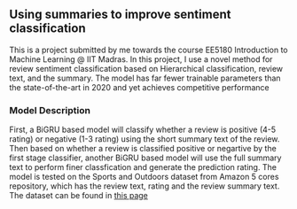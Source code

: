 ## Using summaries to improve sentiment classification

This is a project submitted by me towards the course EE5180 Introduction to Machine Learning @ IIT Madras. In this project, I use a novel method for review sentiment classification based on Hierarchical classification, review text, and the summary. The model has far fewer trainable parameters than the state-of-the-art in 2020 and yet achieves competitive performance

### Model Description

First, a BiGRU based model will classify whether a review is positive (4-5 rating) or negative (1-3 rating) using the short summary text of the review. Then based on whether a review is classified positive or negartive by the first stage classifier, another BiGRU based model will use the full summary text to perform finer classfication and generate the prediction rating. The model is tested on the Sports and Outdoors dataset from Amazon 5 cores repository, which has the review text, rating and the review summary text. The dataset can be found in [this page](https://nijianmo.github.io/amazon/index.html)
